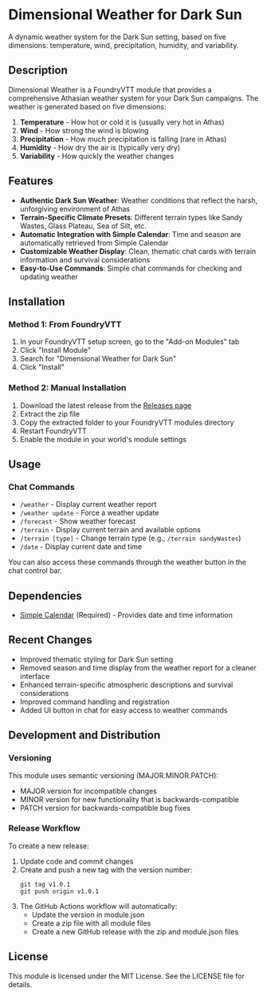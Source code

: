 # Dimensional Weather for Dark Sun

A dynamic weather system for the Dark Sun setting, based on five dimensions: temperature, wind, precipitation, humidity, and variability.

## Description

Dimensional Weather is a FoundryVTT module that provides a comprehensive Athasian weather system for your Dark Sun campaigns. The weather is generated based on five dimensions:

1. **Temperature** - How hot or cold it is (usually very hot in Athas)
2. **Wind** - How strong the wind is blowing
3. **Precipitation** - How much precipitation is falling (rare in Athas)
4. **Humidity** - How dry the air is (typically very dry)
5. **Variability** - How quickly the weather changes

## Features

- **Authentic Dark Sun Weather**: Weather conditions that reflect the harsh, unforgiving environment of Athas
- **Terrain-Specific Climate Presets**: Different terrain types like Sandy Wastes, Glass Plateau, Sea of Silt, etc.
- **Automatic Integration with Simple Calendar**: Time and season are automatically retrieved from Simple Calendar
- **Customizable Weather Display**: Clean, thematic chat cards with terrain information and survival considerations
- **Easy-to-Use Commands**: Simple chat commands for checking and updating weather

## Installation

### Method 1: From FoundryVTT

1. In your FoundryVTT setup screen, go to the "Add-on Modules" tab
2. Click "Install Module"
3. Search for "Dimensional Weather for Dark Sun"
4. Click "Install"

### Method 2: Manual Installation

1. Download the latest release from the [Releases page](https://github.com/ctbritt/dimensional-weather/releases)
2. Extract the zip file
3. Copy the extracted folder to your FoundryVTT modules directory
4. Restart FoundryVTT
5. Enable the module in your world's module settings

## Usage

### Chat Commands

- `/weather` - Display current weather report
- `/weather update` - Force a weather update
- `/forecast` - Show weather forecast
- `/terrain` - Display current terrain and available options
- `/terrain [type]` - Change terrain type (e.g., `/terrain sandyWastes`)
- `/date` - Display current date and time

You can also access these commands through the weather button in the chat control bar.

## Dependencies

- [Simple Calendar](https://foundryvtt.com/packages/foundryvtt-simple-calendar) (Required) - Provides date and time information

## Recent Changes

- Improved thematic styling for Dark Sun setting
- Removed season and time display from the weather report for a cleaner interface
- Enhanced terrain-specific atmospheric descriptions and survival considerations
- Improved command handling and registration
- Added UI button in chat for easy access to weather commands

## Development and Distribution

### Versioning

This module uses semantic versioning (MAJOR.MINOR.PATCH):
- MAJOR version for incompatible changes
- MINOR version for new functionality that is backwards-compatible
- PATCH version for backwards-compatible bug fixes

### Release Workflow

To create a new release:

1. Update code and commit changes
2. Create and push a new tag with the version number:
   ```
   git tag v1.0.1
   git push origin v1.0.1
   ```
3. The GitHub Actions workflow will automatically:
   - Update the version in module.json
   - Create a zip file with all module files
   - Create a new GitHub release with the zip and module.json files

## License

This module is licensed under the MIT License. See the LICENSE file for details.
